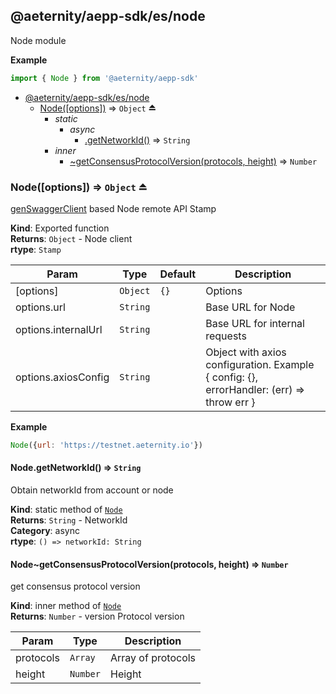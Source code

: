 <a id="module_@aeternity/aepp-sdk/es/node"></a>

## @aeternity/aepp-sdk/es/node
Node module

**Example**  
```js
import { Node } from '@aeternity/aepp-sdk'
```

* [@aeternity/aepp-sdk/es/node](#module_@aeternity/aepp-sdk/es/node)
    * [Node([options])](#exp_module_@aeternity/aepp-sdk/es/node--Node) ⇒ `Object` ⏏
        * _static_
            * _async_
                * [.getNetworkId()](#module_@aeternity/aepp-sdk/es/node--Node.getNetworkId) ⇒ `String`
        * _inner_
            * [~getConsensusProtocolVersion(protocols, height)](#module_@aeternity/aepp-sdk/es/node--Node..getConsensusProtocolVersion) ⇒ `Number`

<a id="exp_module_@aeternity/aepp-sdk/es/node--Node"></a>

### Node([options]) ⇒ `Object` ⏏
[genSwaggerClient](genSwaggerClient) based Node remote API Stamp

**Kind**: Exported function  
**Returns**: `Object` - Node client  
**rtype**: `Stamp`

| Param | Type | Default | Description |
| --- | --- | --- | --- |
| [options] | `Object` | <code>{}</code> | Options |
| options.url | `String` |  | Base URL for Node |
| options.internalUrl | `String` |  | Base URL for internal requests |
| options.axiosConfig | `String` |  | Object with axios configuration. Example { config: {}, errorHandler: (err) => throw err } |

**Example**  
```js
Node({url: 'https://testnet.aeternity.io'})
```
<a id="module_@aeternity/aepp-sdk/es/node--Node.getNetworkId"></a>

#### Node.getNetworkId() ⇒ `String`
Obtain networkId from account or node

**Kind**: static method of [`Node`](#exp_module_@aeternity/aepp-sdk/es/node--Node)  
**Returns**: `String` - NetworkId  
**Category**: async  
**rtype**: `() => networkId: String`
<a id="module_@aeternity/aepp-sdk/es/node--Node..getConsensusProtocolVersion"></a>

#### Node~getConsensusProtocolVersion(protocols, height) ⇒ `Number`
get consensus protocol version

**Kind**: inner method of [`Node`](#exp_module_@aeternity/aepp-sdk/es/node--Node)  
**Returns**: `Number` - version Protocol version  

| Param | Type | Description |
| --- | --- | --- |
| protocols | `Array` | Array of protocols |
| height | `Number` | Height |

